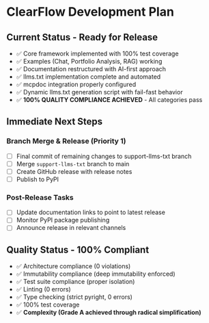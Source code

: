 # ClearFlow Development Plan

## Current Status - Ready for Release
- ✅ Core framework implemented with 100% test coverage
- ✅ Examples (Chat, Portfolio Analysis, RAG) working
- ✅ Documentation restructured with AI-first approach
- ✅ llms.txt implementation complete and automated
- ✅ mcpdoc integration properly configured
- ✅ Dynamic llms.txt generation script with fail-fast behavior
- ✅ **100% QUALITY COMPLIANCE ACHIEVED** - All categories pass

## Immediate Next Steps

### Branch Merge & Release (Priority 1)
- [ ] Final commit of remaining changes to support-llms-txt branch
- [ ] Merge `support-llms-txt` branch to main
- [ ] Create GitHub release with release notes
- [ ] Publish to PyPI

### Post-Release Tasks
- [ ] Update documentation links to point to latest release
- [ ] Monitor PyPI package publishing
- [ ] Announce release in relevant channels

## Quality Status - 100% Compliant
- ✅ Architecture compliance (0 violations)
- ✅ Immutability compliance (deep immutability enforced)
- ✅ Test suite compliance (proper isolation)
- ✅ Linting (0 errors)
- ✅ Type checking (strict pyright, 0 errors)
- ✅ 100% test coverage
- ✅ **Complexity (Grade A achieved through radical simplification)**
